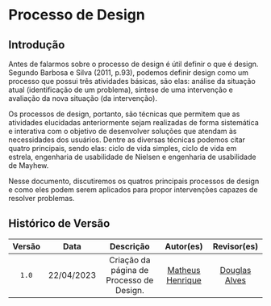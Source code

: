 # Processo de Design

## Introdução

Antes de falarmos sobre o processo de design é útil definir o que é design. Segundo Barbosa e Silva (2011, p.93), podemos definir design como um processo que possui três atividades básicas, são elas: análise da situação atual (identificação de um problema), síntese de uma intervenção e avaliação da nova situação (da intervenção).

Os processos de design, portanto, são técnicas que permitem que as atividades elucidadas anteriormente sejam realizadas de forma sistemática e interativa com o objetivo de desenvolver soluções que atendam às necessidades dos usuários. Dentre as diversas técnicas podemos citar quatro principais, sendo elas: ciclo de vida simples, ciclo de vida em estrela, engenharia de usabilidade de Nielsen e engenharia de usabilidade de Mayhew.

Nesse documento, discutiremos os quatros principais processos de design e como eles podem serem aplicados para propor intervenções capazes de resolver problemas.

## Histórico de Versão

| Versão |    Data    |                Descrição                 |                    Autor(es)                     |                 Revisor(es)                  |
| :----: | :--------: | :--------------------------------------: | :----------------------------------------------: | :------------------------------------------: |
| `1.0`  | 22/04/2023 | Criação da página de Processo de Design. | [Matheus Henrique](https://github.com/mathonaut) | [Douglas Alves](https://github.com/dougAlvs) |
